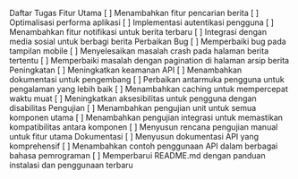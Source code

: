 Daftar Tugas
Fitur Utama
[ ] Menambahkan fitur pencarian berita
[ ] Optimalisasi performa aplikasi
[ ] Implementasi autentikasi pengguna
[ ] Menambahkan fitur notifikasi untuk berita terbaru
[ ] Integrasi dengan media sosial untuk berbagi berita
Perbaikan Bug
[ ] Memperbaiki bug pada tampilan mobile
[ ] Menyelesaikan masalah crash pada halaman berita tertentu
[ ] Memperbaiki masalah dengan pagination di halaman arsip berita
Peningkatan
[ ] Meningkatkan keamanan API
[ ] Menambahkan dokumentasi untuk pengembang
[ ] Perbaikan antarmuka pengguna untuk pengalaman yang lebih baik
[ ] Menambahkan caching untuk mempercepat waktu muat
[ ] Meningkatkan aksesibilitas untuk pengguna dengan disabilitas
Pengujian
[ ] Menambahkan pengujian unit untuk semua komponen utama
[ ] Menambahkan pengujian integrasi untuk memastikan kompatibilitas antara komponen
[ ] Menyusun rencana pengujian manual untuk fitur utama
Dokumentasi
[ ] Menyusun dokumentasi API yang komprehensif
[ ] Menambahkan contoh penggunaan API dalam berbagai bahasa pemrograman
[ ] Memperbarui README.md dengan panduan instalasi dan penggunaan terbaru
